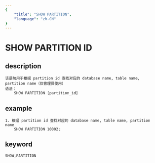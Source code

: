 ```yaml
---
{
    "title": "SHOW PARTITION",
    "language": "zh-CN"
}
---
```


<!-- 
Licensed to the Apache Software Foundation (ASF) under one
or more contributor license agreements.  See the NOTICE file
distributed with this work for additional information
regarding copyright ownership.  The ASF licenses this file
to you under the Apache License, Version 2.0 (the
"License"); you may not use this file except in compliance
with the License.  You may obtain a copy of the License at

  http://www.apache.org/licenses/LICENSE-2.0

Unless required by applicable law or agreed to in writing,
software distributed under the License is distributed on an
"AS IS" BASIS, WITHOUT WARRANTIES OR CONDITIONS OF ANY
KIND, either express or implied.  See the License for the
specific language governing permissions and limitations
under the License.
-->

# SHOW PARTITION ID
## description
    该语句用于根据 partition id 查找对应的 database name, table name, partition name（仅管理员使用）
    语法：
        SHOW PARTITION [partition_id]

## example
    1. 根据 partition id 查找对应的 database name, table name, partition name
        SHOW PARTITION 10002;

## keyword
    SHOW,PARTITION

